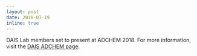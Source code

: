 ```yaml
---
layout: post
date: 2018-07-19
inline: true
---
```

DAIS Lab members set to present at ADCHEM 2018. For more information, visit the [DAIS ADCHEM page](https://dais.chbe.ubc.ca/adchem).